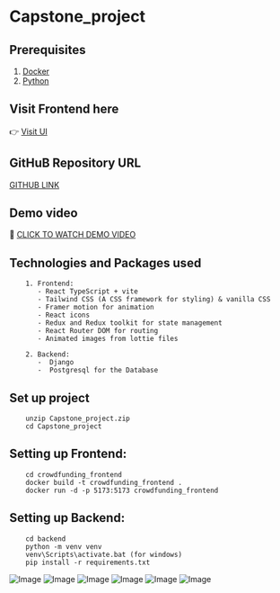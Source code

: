 # Capstone_project

## Prerequisites
1. [Docker](https://www.docker.com/get-started/)
2. [Python](https://www.python.org/downloads/)

## Visit Frontend here  
👉 [Visit UI](https://agriconnect-frontend-rzd2q.ondigitalocean.app/)

## GitHuB Repository URL
[GITHUB LINK](https://github.com/agigibairene/Capstone_project)

## Demo video
📍 [CLICK TO WATCH DEMO VIDEO](https://www.loom.com/share/5e027842763741d6aebc4da3163e8cfe?sid=5afbc6d4-5d16-4e61-9193-e8c01e7a49a6)

## Technologies and Packages used
```
    1. Frontend: 
       - React TypeScript + vite
       - Tailwind CSS (A CSS framework for styling) & vanilla CSS
       - Framer motion for animation
       - React icons
       - Redux and Redux toolkit for state management
       - React Router DOM for routing
       - Animated images from lottie files

    2. Backend: 
       -  Django
       -  Postgresql for the Database
```

## Set up project
```
    unzip Capstone_project.zip
    cd Capstone_project
```

## Setting up Frontend:
```
    cd crowdfunding_frontend
    docker build -t crowdfunding_frontend .
    docker run -d -p 5173:5173 crowdfunding_frontend
```

## Setting up Backend:
```
    cd backend
    python -m venv venv
    venv\Scripts\activate.bat (for windows)
    pip install -r requirements.txt
```
![Image](https://github.com/user-attachments/assets/00c36c09-2984-4e97-befc-7f0a28511cea)
![Image](https://github.com/user-attachments/assets/812f4d20-9b71-4747-8f0d-49b8acf4b28b)
![Image](https://github.com/user-attachments/assets/7659d9f3-2147-422b-bb16-88b23599896f)
![Image](https://github.com/user-attachments/assets/2529ed9e-0d50-46a6-8464-f4a6b60ba386)
![Image](https://github.com/user-attachments/assets/451f83ff-b673-4bb7-86f2-ecc35287faae)
![Image](https://github.com/user-attachments/assets/6d505450-2a1f-41ef-84e7-726b6f6f9bfe)

